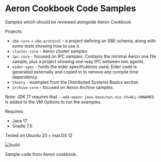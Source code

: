 # Aeron Cookbook Code Samples

Samples which should be reviewed alongside Aeron Cookbook

Projects:
- `sbe-core` + `sbe-protocol` - a project defining an SBE schema, along with some tests showing how to use it.
- `cluster-core` - Aeron cluster samples
- `ipc-core` - focused on IPC samples. Contains the minimal Aeron one file sample, plus a project showing one-way IPC between two agents.
- `eider-spec` - holds the eider specifications used; Eider code is generated externally and copied in to remove any compile time dependency.
- `theory` - examples from the Distributed Systems Basics section 
- `archive-core` - focused on Aeron Archive samples.

Note: JDK 17 requires that `--add-opens java.base/sun.nio.ch=ALL-UNNAMED` is added to the VM Options to run the examples.

Requires:
- Java 17
- Gradle 7.5

Tested on Ubuntu 20 + macOS 12

 ![build](https://github.com/eleventy7/aeron-cookbook-code/workflows/JavaCI/badge.svg)
 
Sample code from Aeron cookbook.
